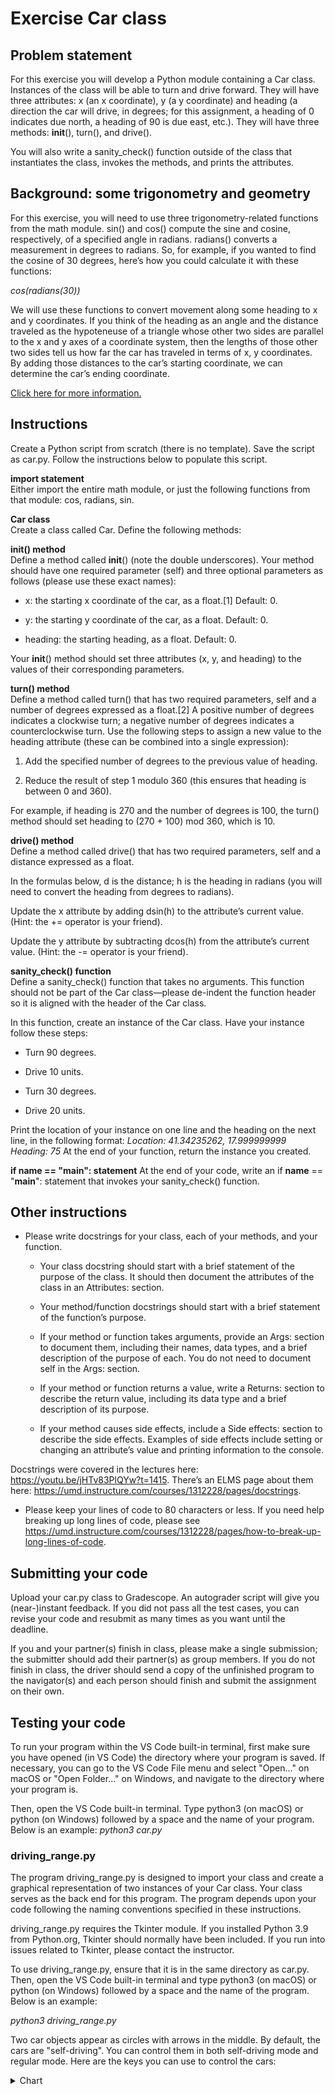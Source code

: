 # Exercise Car class

## Problem statement
For this exercise you will develop a Python module containing a Car class. Instances of the class will be able to turn and drive forward. They will have three attributes: x (an x coordinate), y (a y coordinate) and heading (a direction the car will drive, in degrees; for this assignment, a heading of 0 indicates due north, a heading of 90 is due east, etc.). They will have three methods: __init__(), turn(), and drive().

You will also write a sanity_check() function outside of the class that instantiates the class, invokes the methods, and prints the attributes.

## Background: some trigonometry and geometry
For this exercise, you will need to use three trigonometry-related functions from the math module. sin() and cos() compute the sine and cosine, respectively, of a specified angle in radians. radians() converts a measurement in degrees to radians. So, for example, if you wanted to find the cosine of 30 degrees, here’s how you could calculate it with these functions:

*cos(radians(30))*

We will use these functions to convert movement along some heading to x and y coordinates. If you think of the heading as an angle and the distance traveled as the hypoteneuse of a triangle whose other two sides are parallel to the x and y axes of a coordinate system, then the lengths of those other two sides tell us how far the car has traveled in terms of x, y coordinates. By adding those distances to the car’s starting coordinate, we can determine the car’s ending coordinate.

[Click here for more information.](Image.png)

## Instructions
Create a Python script from scratch (there is no template). Save the script as car.py. Follow the instructions below to populate this script.

**import statement**<br/>
Either import the entire math module, or just the following functions from that module: cos, radians, sin.

**Car class**<br/>
Create a class called Car. Define the following methods:

**__init__() method**<br/>
Define a method called __init__() (note the double underscores). Your method should have one required parameter (self) and three optional parameters as follows (please use these exact names):

- x: the starting x coordinate of the car, as a float.[1] Default: 0.

- y: the starting y coordinate of the car, as a float. Default: 0.

- heading: the starting heading, as a float. Default: 0.

Your __init__() method should set three attributes (x, y, and heading) to the values of their corresponding parameters.

**turn() method**<br/>
Define a method called turn() that has two required parameters, self and a number of degrees expressed as a float.[2] A positive number of degrees indicates a clockwise turn; a negative number of degrees indicates a counterclockwise turn. Use the following steps to assign a new value to the heading attribute (these can be combined into a single expression):

1. Add the specified number of degrees to the previous value of 
   heading.

2. Reduce the result of step 1 modulo 360 (this ensures that 
   heading is between 0 and 360).

For example, if heading is 270 and the number of degrees is 100, the turn() method should set heading to (270 + 100) mod 360, which is 10.

**drive() method**<br/>
Define a method called drive() that has two required parameters, self and a distance expressed as a float.

In the formulas below, d is the distance; h is the heading in radians (you will need to convert the heading from degrees to radians).

Update the x attribute by adding dsin(h) to the attribute’s current value. (Hint: the += operator is your friend).

Update the y attribute by subtracting dcos(h) from the attribute’s current value. (Hint: the -= operator is your friend).

**sanity_check() function**<br/>
Define a sanity_check() function that takes no arguments. This function should not be part of the Car class—​please de-indent the function header so it is aligned with the header of the Car class.

In this function, create an instance of the Car class. Have your instance follow these steps:

- Turn 90 degrees.

- Drive 10 units.

- Turn 30 degrees.

- Drive 20 units.

Print the location of your instance on one line and the heading on the next line, in the following format:
*Location: 41.34235262, 17.999999999*
*Heading: 75*
At the end of your function, return the instance you created.

**if __name__ == "__main__": statement**
At the end of your code, write an if __name__ == "__main__": statement that invokes your sanity_check() function.

## Other instructions
- Please write docstrings for your class, each of your methods, and your function.

    * Your class docstring should start with a brief statement of the purpose of the class. It should then document the attributes of the class in an Attributes: section.

    * Your method/function docstrings should start with a brief statement of the function’s purpose.

    * If your method or function takes arguments, provide an Args: section to document them, including their names, data types, and a brief description of the purpose of each. You do not need to document self in the Args: section.

    * If your method or function returns a value, write a Returns: section to describe the return value, including its data type and a brief description of its purpose.

    * If your method causes side effects, include a Side effects: section to describe the side effects. Examples of side effects include setting or changing an attribute’s value and printing information to the console.

Docstrings were covered in the lectures here: https://youtu.be/jHTv83PlQYw?t=1415. There’s an ELMS page about them here: https://umd.instructure.com/courses/1312228/pages/docstrings.

- Please keep your lines of code to 80 characters or less. If you need help breaking up long lines of code, please see https://umd.instructure.com/courses/1312228/pages/how-to-break-up-long-lines-of-code.

## Submitting your code

Upload your car.py class to Gradescope. An autograder script will give you (near-)instant feedback. If you did not pass all the test cases, you can revise your code and resubmit as many times as you want until the deadline.

If you and your partner(s) finish in class, please make a single submission; the submitter should add their partner(s) as group members. If you do not finish in class, the driver should send a copy of the unfinished program to the navigator(s) and each person should finish and submit the assignment on their own.

## Testing your code
To run your program within the VS Code built-in terminal, first make sure you have opened (in VS Code) the directory where your program is saved. If necessary, you can go to the VS Code File menu and select "Open…​​" on macOS or "Open Folder…​" on Windows, and navigate to the directory where your program is.

Then, open the VS Code built-in terminal. Type python3 (on macOS) or python (on Windows) followed by a space and the name of your program. Below is an example:
*python3 car.py*

### driving_range.py
The program driving_range.py is designed to import your class and create a graphical representation of two instances of your Car class. Your class serves as the back end for this program. The program depends upon your code following the naming conventions specified in these instructions.

driving_range.py requires the Tkinter module. If you installed Python 3.9 from Python.org, Tkinter should normally have been included. If you run into issues related to Tkinter, please contact the instructor.

To use driving_range.py, ensure that it is in the same directory as car.py. Then, open the VS Code built-in terminal and type python3 (on macOS) or python (on Windows) followed by a space and the name of the program. Below is an example:

*python3 driving_range.py*

Two car objects appear as circles with arrows in the middle. By default, the cars are "self-driving". You can control them in both self-driving mode and regular mode. Here are the keys you can use to control the cars:

<details>
<summary>Chart</summary>
Chart.png
</details>